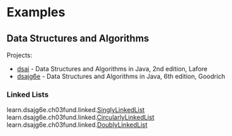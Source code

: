Examples
========

Data Structures and Algorithms
------------------------------
Projects:
* [dsai](dsai) - Data Structures and Algorithms in Java, 2nd edition, Lafore
* [dsajg6e](dsajg6e) - Data Structures and Algorithms in Java, 6th edition, Goodrich

### Linked Lists

learn.dsajg6e.ch03fund.linked.[SinglyLinkedList](dsajg6e/src/main/java/learn/dsajg6e/ch03fund/linked/SinglyLinkedList.java)  
learn.dsajg6e.ch03fund.linked.[CircularlyLinkedList](dsajg6e/src/main/java/learn/dsajg6e/ch03fund/linked/CircularlyLinkedList.java)  
learn.dsajg6e.ch03fund.linked.[DoublyLinkedList](dsajg6e/src/main/java/learn/dsajg6e/ch03fund/linked/DoublyLinkedList.java)  
